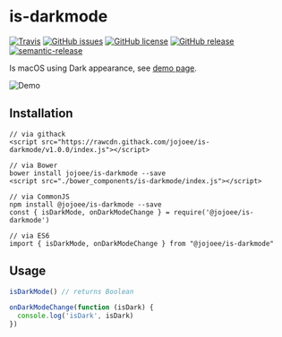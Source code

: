 # is-darkmode

[![Travis](https://img.shields.io/travis/jojoee/is-darkmode.svg)](https://travis-ci.org/jojoee/is-darkmode)
[![GitHub issues](https://img.shields.io/github/issues/jojoee/is-darkmode)](https://github.com/jojoee/is-darkmode/issues)
[![GitHub license](https://img.shields.io/github/license/jojoee/is-darkmode)](https://github.com/jojoee/is-darkmode/blob/master/LICENSE)
[![GitHub release](https://img.shields.io/github/release/jojoee/is-darkmode.svg)](https://github.com/jojoee/is-darkmode/releases)
[![semantic-release](https://img.shields.io/badge/%20%20%F0%9F%93%A6%F0%9F%9A%80-semantic--release-e10079.svg?style=flat-square)](https://github.com/semantic-release/semantic-release)

Is macOS using Dark appearance, see [demo page](https://jojoee.github.io/is-darkmode/index.html).

![Demo](https://i.imgur.com/YTpeUPP.gif)

## Installation
```
// via githack
<script src="https://rawcdn.githack.com/jojoee/is-darkmode/v1.0.0/index.js"></script>

// via Bower
bower install jojoee/is-darkmode --save
<script src="./bower_components/is-darkmode/index.js"></script>

// via CommonJS
npm install @jojoee/is-darkmode --save
const { isDarkMode, onDarkModeChange } = require('@jojoee/is-darkmode')

// via ES6
import { isDarkMode, onDarkModeChange } from "@jojoee/is-darkmode"
```

## Usage
```javascript
isDarkMode() // returns Boolean

onDarkModeChange(function (isDark) {
  console.log('isDark', isDark)
})
```

